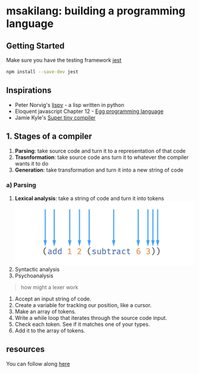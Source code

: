 # msakilang: building a programming language

## Getting Started

Make sure you have the testing framework [jest](https://jestjs.io/docs/getting-started)

```zsh
npm install --save-dev jest
```

## Inspirations

- Peter Norvig's [lispy](https://norvig.com/lispy.html) - a lisp written in python
- Eloquent javascript Chapter 12 - [Egg programming language](https://eloquentjavascript.net/12_language.html)
- Jamie Kyle's [Super tiny compiler](https://github.com/jamiebuilds/the-super-tiny-compiler)

## 1. Stages of a compiler

1. **Parsing**: take source code and turn it to a representation of that code
1. **Trasnformation**: take source code ans turn it to whatever the compiler wants it to do
1. **Generation**: take transformation and turn it into a new string of code

### a) Parsing

1. **Lexical analysis**: take a string of code and turn it into tokens
   ![lexical tokenization](./images/lexing-tokens.png)
1. Syntactic analysis
1. Psychoanalysis

> how might a lexer work

1. Accept an input string of code.
1. Create a variable for tracking our position, like a cursor.
1. Make an array of tokens.
1. Write a while loop that iterates through the source code input.
1. Check each token. See if it matches one of your types.
1. Add it to the array of tokens.

## resources

You can follow along [here](http://static.frontendmasters.com/resources/2019-05-31-build-your-own-programming-language/programming-language.pdf)
